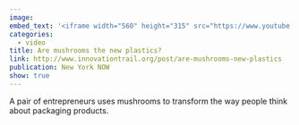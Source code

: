 ```yaml
---
image:
embed_text: '<iframe width="560" height="315" src="https://www.youtube.com/embed/MyLfT92nXDY" frameborder="0" allow="accelerometer; autoplay; encrypted-media; gyroscope; picture-in-picture" allowfullscreen></iframe>'
categories:
  - video
title: Are mushrooms the new plastics?
link: http://www.innovationtrail.org/post/are-mushrooms-new-plastics
publication: New York NOW
show: true
---
```


A pair of entrepreneurs uses mushrooms to transform the way people think about packaging products.
